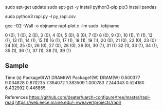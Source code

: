 sudo apt-get update
sudo apt-get -y install python3-pip
pip3 install pandas

sudo python3 rapl.py -l py_rapl.csv

gcc -O2 -Wall -o objname rapl-plot.c -lm
sudo ./objname

0 (0), 1 (0), 2 (0), 3 (0), 4 (0), 5 (0), 6 (0), 7 (0)
        8 (0), 9 (0), 10 (1), 11 (1), 12 (1), 13 (1), 14 (1), 15 (1)
        16 (1), 17 (1), 18 (1), 19 (1), 20 (0), 21 (0), 22 (0), 23 (0)
        24 (0), 25 (0), 26 (0), 27 (0), 28 (0), 29 (0), 30 (1), 31 (1)
        32 (1), 33 (1), 34 (1), 35 (1), 36 (1), 37 (1), 38 (1), 39 (1)

Sample
-------
Time (s)        Package0(W)     DRAM(W)         Package1(W)     DRAM(W)
0.500377        9.034828        0.870235        7.394072        1.383509
1.000783        7.244343        0.524180        6.432992        0.446855


References
https://github.com/deater/uarch-configure/tree/master/rapl-read
https://web.eece.maine.edu/~vweaver/projects/rapl/ 